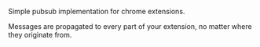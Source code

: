 Simple pubsub implementation for chrome extensions.

Messages are propagated to every part of your extension, no matter where they
originate from.
